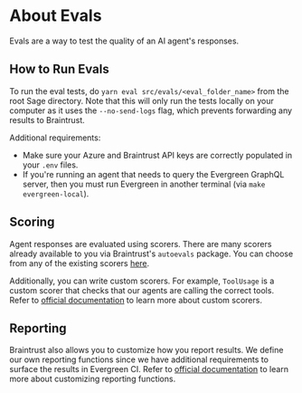 # About Evals


Evals are a way to test the quality of an AI agent's responses.


## How to Run Evals


To run the eval tests, do `yarn eval src/evals/<eval_folder_name>` from the root Sage directory. Note that this will only run the tests locally on your computer as it uses the `--no-send-logs` flag, which prevents forwarding any results to Braintrust.


Additional requirements:
* Make sure your Azure and Braintrust API keys are correctly populated in your `.env` files.
* If you're running an agent that needs to query the Evergreen GraphQL server, then you must run Evergreen in another terminal (via `make evergreen-local`).


## Scoring


Agent responses are evaluated using scorers. There are many scorers already available to you via Braintrust's `autoevals` package. You can choose from any of the existing scorers [here](https://github.com/braintrustdata/autoevals/blob/main/js/manifest.ts).


Additionally, you can write custom scorers. For example, `ToolUsage` is a custom scorer that checks that our agents are calling the correct tools. Refer to [official documentation](https://www.braintrust.dev/docs/guides/experiments/write#define-your-own-scorers) to learn more about custom scorers.


## Reporting


Braintrust also allows you to customize how you report results. We define our own reporting functions since we have additional requirements to surface the results in Evergreen CI. Refer to [official documentation](https://www.braintrust.dev/docs/guides/experiments/write#custom-reporters) to learn more about customizing reporting functions.
